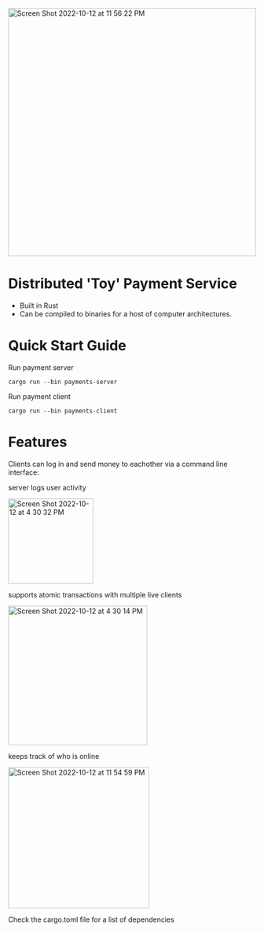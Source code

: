
<img width="504" alt="Screen Shot 2022-10-12 at 11 56 22 PM" src="https://user-images.githubusercontent.com/19520861/195523959-6df52f6f-30f9-42c3-898f-5f9a65235975.png">

# Distributed 'Toy' Payment Service

- Built in Rust 
- Can be compiled to binaries for a host of computer architectures.

# Quick Start Guide
Run payment server
```
cargo run --bin payments-server
```

Run payment client
```
cargo run --bin payments-client
```

# Features
Clients can log in and send money to eachother via a command line interface:

server logs user activity

<img width="173" alt="Screen Shot 2022-10-12 at 4 30 32 PM" src="https://user-images.githubusercontent.com/19520861/195466769-061facdd-c61f-4832-87dd-90d111adc90a.png">

supports atomic transactions with multiple live clients

<img width="283" alt="Screen Shot 2022-10-12 at 4 30 14 PM" src="https://user-images.githubusercontent.com/19520861/195466864-7720d2e0-cf5d-4c67-9423-62f53185aed0.png">

keeps track of who is online

<img width="287" alt="Screen Shot 2022-10-12 at 11 54 59 PM" src="https://user-images.githubusercontent.com/19520861/195523813-74ab4819-ff08-4c79-80f6-88beb113e5cd.png">


Check the cargo.toml file for a list of dependencies


